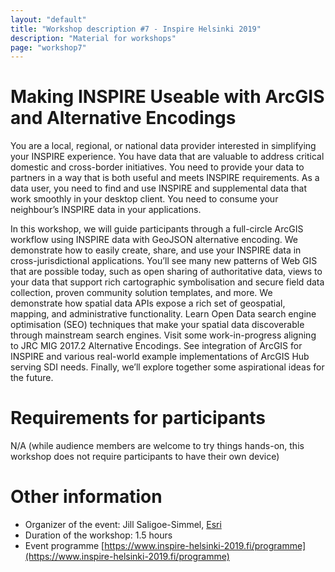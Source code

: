 ```yaml
---
layout: "default"
title: "Workshop description #7 - Inspire Helsinki 2019"
description: "Material for workshops"
page: "workshop7"
---
```

# Making INSPIRE Useable with ArcGIS and Alternative Encodings

You are a local, regional, or national data provider interested in simplifying your INSPIRE experience. You have data that are valuable to address critical domestic and cross-border initiatives. You need to provide your data to partners in a way that is both useful and meets INSPIRE requirements. As a data user, you need to find and use INSPIRE and supplemental data that work smoothly in your desktop client. You need to consume your neighbour’s INSPIRE data in your applications. 
 
In this workshop, we will guide participants through a full-circle ArcGIS workflow using INSPIRE data with GeoJSON alternative encoding. We demonstrate how to easily create, share, and use your INSPIRE data in cross-jurisdictional applications. You’ll see many new patterns of Web GIS that are possible today, such as open sharing of authoritative data, views to your data that support rich cartographic symbolisation and secure field data collection, proven community solution templates, and more. We demonstrate how spatial data APIs expose a rich set of geospatial, mapping, and administrative functionality. Learn Open Data search engine optimisation (SEO) techniques that make your spatial data discoverable through mainstream search engines. Visit some work-in-progress aligning to JRC MIG 2017.2 Alternative Encodings. See integration of ArcGIS for INSPIRE and various real-world example implementations of ArcGIS Hub serving SDI needs. Finally, we’ll explore together some aspirational ideas for the future.

# Requirements for participants

N/A (while audience members are welcome to try things hands-on, this workshop does not require participants to have their own device)

# Other information

* Organizer of the event: Jill Saligoe-Simmel, [Esri](https://www.esri.com/en-us/home)
* Duration of the workshop: 1.5 hours
* Event programme [https://www.inspire-helsinki-2019.fi/programme](https://www.inspire-helsinki-2019.fi/programme)
